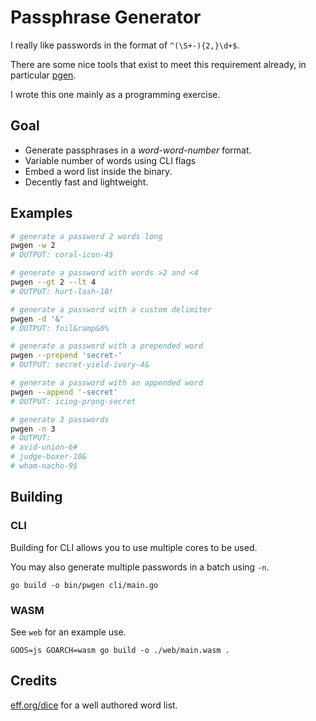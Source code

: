 # Passphrase Generator

I really like passwords in the format of `^(\S+-){2,}\d+$`.

There are some nice tools that exist to meet this requirement already,
in particular [pgen](https://github.com/ctsrc/Pgen).

I wrote this one mainly as a programming exercise.

## Goal

* Generate passphrases in a *word-word-number* format.
* Variable number of words using CLI flags
* Embed a word list inside the binary.
* Decently fast and lightweight.

## Examples

```bash
# generate a password 2 words long
pwgen -w 2
# OUTPUT: coral-icon-4$

# generate a password with words >2 and <4
pwgen --gt 2 --lt 4
# OUTPUT: hurt-lash-10!

# generate a password with a custom delimiter
pwgen -d '&'
# OUTPUT: foil&ramp&6%

# generate a password with a prepended word
pwgen --prepend 'secret-'
# OUTPUT: secret-yield-ivory-4&

# generate a password with an appended word
pwgen --append '-secret'
# OUTPUT: icing-prong-secret

# generate 3 passwords
pwgen -n 3
# OUTPUT:
# avid-union-6#
# judge-boxer-10&
# wham-nacho-9$
```

## Building

### CLI

Building for CLI allows you to use multiple cores to be used.

You may also generate multiple passwords in a batch using `-n`.

```
go build -o bin/pwgen cli/main.go
```

### WASM

See `web` for an example use.

```
GOOS=js GOARCH=wasm go build -o ./web/main.wasm .
```

## Credits

[eff.org/dice](https://www.eff.org/dice) for a well authored word list.

